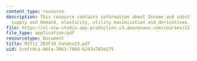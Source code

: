 ```yaml
---
content_type: resource
description: This resource contains information about Income and substitution effects
  supply and demand, elasticity, utility maximization and derivatives.
file: https://ol-ocw-studio-app-production.s3.amazonaws.com/courses/11-203-microeconomics-fall-2010/1cefcdcab6fa7063796d6243a782e275_MIT11_203F10_handout3.pdf
file_type: application/pdf
resourcetype: Document
title: MIT11_203F10_handout3.pdf
uid: 1cefcdca-b6fa-7063-796d-6243a782e275
---
```

